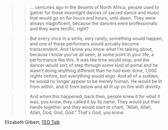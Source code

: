 >> ... centuries ago in the deserts of North Africa, people used to gather for these moonlight dances of sacred dance and music that would go on for hours and hours, until dawn. They were always magnificent, because the dancers were professionals and they were terrific, right?

>> But every once in a while, very rarely, something would happen, and one of these performers would actually become transcendent. And I know you know what I'm talking about, because I know you've all seen, at some point in your life, a performance like this. It was like time would stop, and the dancer would sort of step through some kind of portal and he wasn't doing anything different than he had ever done, 1,000 nights before, but everything would align. And all of a sudden, he would no longer appear to be merely human. He would be lit from within, and lit from below and all lit up on fire with divinity.

>> And when this happened, back then, people knew it for what it was, you know, they called it by its name. They would put their hands together and they would start to chant, “Allah, Allah, Allah, God, God, God.” That's God, you know.

Elizabeth Gilbert, [TED Talk](https://www.ted.com/talks/elizabeth_gilbert_your_elusive_creative_genius)